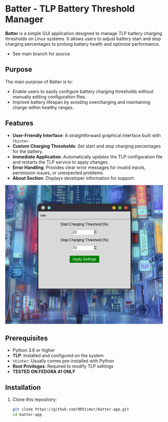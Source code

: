# Batter - TLP Battery Threshold Manager

**Batter** is a simple GUI application designed to manage TLP battery charging thresholds on Linux systems. It allows users to adjust battery start and stop charging percentages to prolong battery health and optimize performance.

- See main branch for source

## Purpose

The main purpose of Batter is to:
- Enable users to easily configure battery charging thresholds without manually editing configuration files.
- Improve battery lifespan by avoiding overcharging and maintaining charge within healthy ranges.

## Features

- **User-Friendly Interface**: A straightforward graphical interface built with `tkinter`.
- **Custom Charging Thresholds**: Set start and stop charging percentages for the battery.
- **Immediate Application**: Automatically updates the TLP configuration file and restarts the TLP service to apply changes.
- **Error Handling**: Provides clear error messages for invalid inputs, permission issues, or unexpected problems.
- **About Section**: Displays developer information for support.

![Batter Interface](interface.png)


## Prerequisites

- Python 3.6 or higher
- **TLP**: Installed and configured on the system
- `tkinter`: Usually comes pre-installed with Python
- **Root Privileges**: Required to modify TLP settings
- **TESTED ON FEDORA 41 ONLY**

## Installation

1. Clone this repository:
   ```bash
   git clone https://github.com/905timur/batter-app.git
   cd batter-app
